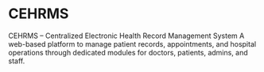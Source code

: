 # CEHRMS
CEHRMS – Centralized Electronic Health Record Management System
A web-based platform to manage patient records, appointments, and hospital operations through dedicated modules for doctors, patients, admins, and staff.

